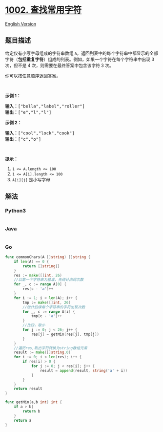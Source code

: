 # [1002. 查找常用字符](https://leetcode-cn.com/problems/find-common-characters)

[English Version](https://github.com/yanglr/leetcode-ac/blob/master/assets/1000-1099/1002.Find%20Common%20Characters/README_EN.md)

## 题目描述

<!-- 这里写题目描述 -->

<p>给定仅有小写字母组成的字符串数组 <code>A</code>，返回列表中的每个字符串中都显示的全部字符（<strong>包括重复字符</strong>）组成的列表。例如，如果一个字符在每个字符串中出现 3 次，但不是 4 次，则需要在最终答案中包含该字符 3 次。</p>

<p>你可以按任意顺序返回答案。</p>

<p>&nbsp;</p>

<p><strong>示例 1：</strong></p>

<pre><strong>输入：</strong>[&quot;bella&quot;,&quot;label&quot;,&quot;roller&quot;]
<strong>输出：</strong>[&quot;e&quot;,&quot;l&quot;,&quot;l&quot;]
</pre>

<p><strong>示例 2：</strong></p>

<pre><strong>输入：</strong>[&quot;cool&quot;,&quot;lock&quot;,&quot;cook&quot;]
<strong>输出：</strong>[&quot;c&quot;,&quot;o&quot;]
</pre>

<p>&nbsp;</p>

<p><strong>提示：</strong></p>

<ol>
	<li><code>1 &lt;= A.length &lt;= 100</code></li>
	<li><code>1 &lt;= A[i].length &lt;= 100</code></li>
	<li><code>A[i][j]</code> 是小写字母</li>
</ol>


## 解法

<!-- 这里可写通用的实现逻辑 -->

<!-- tabs:start -->

### **Python3**

<!-- 这里可写当前语言的特殊实现逻辑 -->

```python

```

### **Java**

<!-- 这里可写当前语言的特殊实现逻辑 -->

```java

```

### **Go**

```go
func commonChars(A []string) []string {
    if len(A) == 0 {
        return []string{}
    }
    res := make([]int, 26)
    //以第一个字符串为基准，先统计出现次数
    for _, c := range A[0] {
        res[c - 'a']++
    }
    for i := 1; i < len(A); i++ {
        tmp := make([]int, 26)
        //统计后续每个字符串的字符出现次数
        for _, c := range A[i] {
            tmp[c - 'a']++
        }
        //比较，取小
        for j := 0; j < 26; j++ {
            res[j] = getMin(res[j], tmp[j])
        }
    }
    //遍历res,取出字符转换为string数组元素
    result := make([]string,0)
    for i := 0; i < len(res); i++ {
        if res[i] > 0 {
            for j := 0; j < res[i]; j++ {
                result = append(result, string('a' + i))
            }
        }
    }
    return result
}

func getMin(a,b int) int {
    if a > b{
        return b
    }
    return a
}

```

<!-- tabs:end -->
<!-- tabs:end -->
